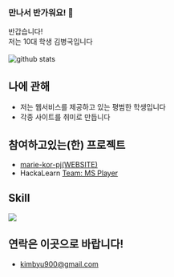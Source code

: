 ### 만나서 반가워요! 👋

반갑습니다!<br>
저는 10대 학생 김병국입니다<br><br>
![github stats](https://github-readme-stats.vercel.app/api?username=kimka2013&show_icons=true&theme=dark)

## 나에 관해
- 저는 웹서비스를 제공하고 있는 평범한 학생입니다
- 각종 사이트를 취미로 만듭니다

## 참여하고있는(한) 프로젝트
- [marie-kor-pj(WEBSITE)](https://github.com/marie-kor-pj)
- HackaLearn [Team: MS Player](https://github.com/devrel-kr/HackaLearn/blob/main/teams/MS%20Player.md)

## Skill
[![](https://github-readme-stats.vercel.app/api/top-langs?username=kimka2013&layout=compact)]()

## 연락은 이곳으로 바랍니다!
- kimbyu900@gmail.com
